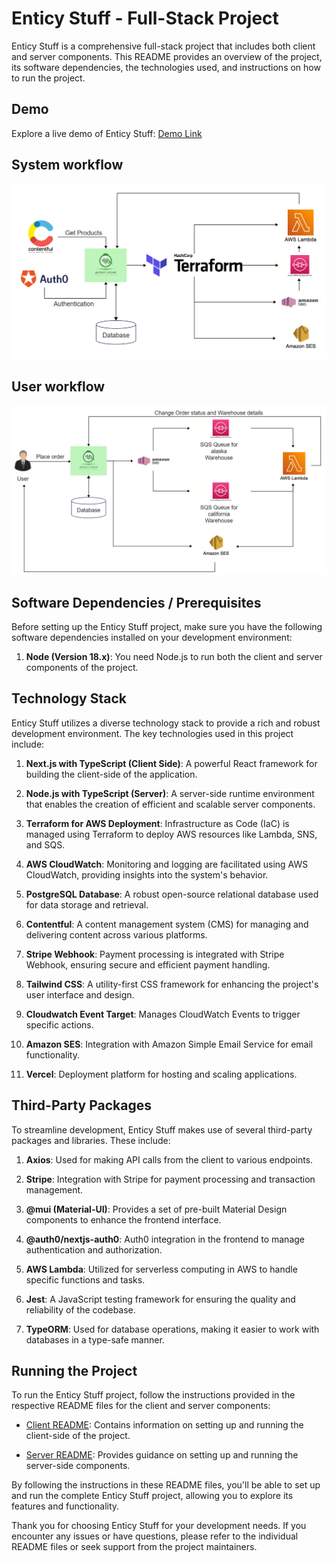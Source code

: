 # Enticy Stuff - Full-Stack Project

Enticy Stuff is a comprehensive full-stack project that includes both client and server components. This README provides an overview of the project, its software dependencies, the technologies used, and instructions on how to run the project.

## Demo

Explore a live demo of Enticy Stuff: [Demo Link](https://enticy-stuff.vercel.app/)

## System workflow

![System workflow](doc/system-workflow.png?raw=true)

## User workflow

![User workflow](doc/user-flow.png?raw=true)

## Software Dependencies / Prerequisites

Before setting up the Enticy Stuff project, make sure you have the following software dependencies installed on your development environment:

1. **Node (Version 18.x)**: You need Node.js to run both the client and server components of the project.

## Technology Stack

Enticy Stuff utilizes a diverse technology stack to provide a rich and robust development environment. The key technologies used in this project include:

1. **Next.js with TypeScript (Client Side)**: A powerful React framework for building the client-side of the application.

2. **Node.js with TypeScript (Server)**: A server-side runtime environment that enables the creation of efficient and scalable server components.

3. **Terraform for AWS Deployment**: Infrastructure as Code (IaC) is managed using Terraform to deploy AWS resources like Lambda, SNS, and SQS.

4. **AWS CloudWatch**: Monitoring and logging are facilitated using AWS CloudWatch, providing insights into the system's behavior.

5. **PostgreSQL Database**: A robust open-source relational database used for data storage and retrieval.

6. **Contentful**: A content management system (CMS) for managing and delivering content across various platforms.

7. **Stripe Webhook**: Payment processing is integrated with Stripe Webhook, ensuring secure and efficient payment handling.

8. **Tailwind CSS**: A utility-first CSS framework for enhancing the project's user interface and design.

9.  **Cloudwatch Event Target**: Manages CloudWatch Events to trigger specific actions.

10. **Amazon SES**: Integration with Amazon Simple Email Service for email functionality.

11.  **Vercel**: Deployment platform for hosting and scaling applications.

## Third-Party Packages

To streamline development, Enticy Stuff makes use of several third-party packages and libraries. These include:

1. **Axios**: Used for making API calls from the client to various endpoints.

2. **Stripe**: Integration with Stripe for payment processing and transaction management.

3. **@mui (Material-UI)**: Provides a set of pre-built Material Design components to enhance the frontend interface.

4. **@auth0/nextjs-auth0**: Auth0 integration in the frontend to manage authentication and authorization.

5. **AWS Lambda**: Utilized for serverless computing in AWS to handle specific functions and tasks.

6. **Jest**: A JavaScript testing framework for ensuring the quality and reliability of the codebase.

7. **TypeORM**: Used for database operations, making it easier to work with databases in a type-safe manner.

## Running the Project

To run the Enticy Stuff project, follow the instructions provided in the respective README files for the client and server components:

- [Client README](./client/README.md): Contains information on setting up and running the client-side of the project.

- [Server README](./server/README.md): Provides guidance on setting up and running the server-side components.

By following the instructions in these README files, you'll be able to set up and run the complete Enticy Stuff project, allowing you to explore its features and functionality.

Thank you for choosing Enticy Stuff for your development needs. If you encounter any issues or have questions, please refer to the individual README files or seek support from the project maintainers.